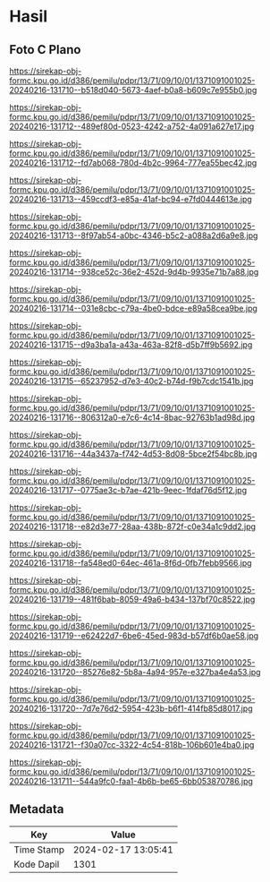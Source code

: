 # Hasil

## Foto C Plano

https://sirekap-obj-formc.kpu.go.id/d386/pemilu/pdpr/13/71/09/10/01/1371091001025-20240216-131710--b518d040-5673-4aef-b0a8-b609c7e955b0.jpg

https://sirekap-obj-formc.kpu.go.id/d386/pemilu/pdpr/13/71/09/10/01/1371091001025-20240216-131712--489ef80d-0523-4242-a752-4a091a627e17.jpg

https://sirekap-obj-formc.kpu.go.id/d386/pemilu/pdpr/13/71/09/10/01/1371091001025-20240216-131712--fd7ab068-780d-4b2c-9964-777ea55bec42.jpg

https://sirekap-obj-formc.kpu.go.id/d386/pemilu/pdpr/13/71/09/10/01/1371091001025-20240216-131713--459ccdf3-e85a-41af-bc94-e7fd0444613e.jpg

https://sirekap-obj-formc.kpu.go.id/d386/pemilu/pdpr/13/71/09/10/01/1371091001025-20240216-131713--8f97ab54-a0bc-4346-b5c2-a088a2d6a9e8.jpg

https://sirekap-obj-formc.kpu.go.id/d386/pemilu/pdpr/13/71/09/10/01/1371091001025-20240216-131714--938ce52c-36e2-452d-9d4b-9935e71b7a88.jpg

https://sirekap-obj-formc.kpu.go.id/d386/pemilu/pdpr/13/71/09/10/01/1371091001025-20240216-131714--031e8cbc-c79a-4be0-bdce-e89a58cea9be.jpg

https://sirekap-obj-formc.kpu.go.id/d386/pemilu/pdpr/13/71/09/10/01/1371091001025-20240216-131715--d9a3ba1a-a43a-463a-82f8-d5b7ff9b5692.jpg

https://sirekap-obj-formc.kpu.go.id/d386/pemilu/pdpr/13/71/09/10/01/1371091001025-20240216-131715--65237952-d7e3-40c2-b74d-f9b7cdc1541b.jpg

https://sirekap-obj-formc.kpu.go.id/d386/pemilu/pdpr/13/71/09/10/01/1371091001025-20240216-131716--806312a0-e7c6-4c14-8bac-92763b1ad98d.jpg

https://sirekap-obj-formc.kpu.go.id/d386/pemilu/pdpr/13/71/09/10/01/1371091001025-20240216-131716--44a3437a-f742-4d53-8d08-5bce2f54bc8b.jpg

https://sirekap-obj-formc.kpu.go.id/d386/pemilu/pdpr/13/71/09/10/01/1371091001025-20240216-131717--0775ae3c-b7ae-421b-9eec-1fdaf76d5f12.jpg

https://sirekap-obj-formc.kpu.go.id/d386/pemilu/pdpr/13/71/09/10/01/1371091001025-20240216-131718--e82d3e77-28aa-438b-872f-c0e34a1c9dd2.jpg

https://sirekap-obj-formc.kpu.go.id/d386/pemilu/pdpr/13/71/09/10/01/1371091001025-20240216-131718--fa548ed0-64ec-461a-8f6d-0fb7febb9566.jpg

https://sirekap-obj-formc.kpu.go.id/d386/pemilu/pdpr/13/71/09/10/01/1371091001025-20240216-131719--481f6bab-8059-49a6-b434-137bf70c8522.jpg

https://sirekap-obj-formc.kpu.go.id/d386/pemilu/pdpr/13/71/09/10/01/1371091001025-20240216-131719--e62422d7-6be6-45ed-983d-b57df6b0ae58.jpg

https://sirekap-obj-formc.kpu.go.id/d386/pemilu/pdpr/13/71/09/10/01/1371091001025-20240216-131720--85276e82-5b8a-4a94-957e-e327ba4e4a53.jpg

https://sirekap-obj-formc.kpu.go.id/d386/pemilu/pdpr/13/71/09/10/01/1371091001025-20240216-131720--7d7e76d2-5954-423b-b6f1-414fb85d8017.jpg

https://sirekap-obj-formc.kpu.go.id/d386/pemilu/pdpr/13/71/09/10/01/1371091001025-20240216-131721--f30a07cc-3322-4c54-818b-106b601e4ba0.jpg

https://sirekap-obj-formc.kpu.go.id/d386/pemilu/pdpr/13/71/09/10/01/1371091001025-20240216-131711--544a9fc0-faa1-4b6b-be65-6bb053870786.jpg


## Metadata

| Key        | Value               |
| ---------- | ------------------- |
| Time Stamp | 2024-02-17 13:05:41 |
| Kode Dapil | 1301                |



